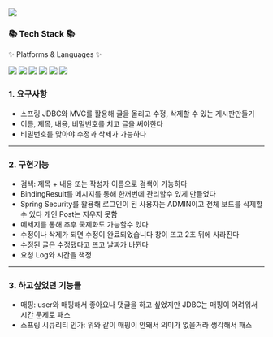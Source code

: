 <img src="https://capsule-render.vercel.app/api?type=waving&color=auto&height=200&section=header&text=게시판프로젝트&fontSize=60" />
<div align=left>
	<h3>📚 Tech Stack 📚</h3>
	<p>✨ Platforms & Languages ✨</p>
</div>
<div align="left">
	<img src="https://img.shields.io/badge/Spring-6DB33F?style=for-the-badge&logo=spring&logoColor=white" /> <img src="https://img.shields.io/badge/HTML-239120?style=for-the-badge&logo=html5&logoColor=white" /> <img src="https://img.shields.io/badge/CSS-239120?style=for-the-badge&logo=css3&logoColor=white" />
<img src="https://img.shields.io/badge/JSS-F7DF1E?style=for-the-badge&logo=JSS&logoColor=white" /> <img src="https://img.shields.io/badge/Spring_Security-6DB33F?style=for-the-badge&logo=Spring-Security&logoColor=white"/> <img src="https://img.shields.io/badge/MySQL-00000F?style=for-the-badge&logo=mysql&logoColor=white" />
</div>

### 1. 요구사항
- 스프링 JDBC와 MVC를 활용해 글을 올리고 수정, 삭제할 수 있는 게시판만들기
- 이름, 제목, 내용, 비밀번호를 치고 글을 써야한다
- 비밀번호를 맞아야 수정과 삭제가 가능하다
-----
### 2. 구현기능
- 검색: 제목 + 내용 또는 작성자 이름으로 검색이 가능하다
- BindingResult를 메시지를 통해 한꺼번에 관리할수 있게 만들었다
- Spring Security를 활용해 로그인이 된 사용자는 ADMIN이고 전체 보드를 삭제할 수 있다 개인 Post는 지우지 못함
- 메세지를 통해 추후 국제화도 가능할수 있다
- 수정이나 삭제가 되면 수정이 완료되었습니다 창이 뜨고 2초 뒤에 사라진다
- 수정된 글은 수정됐다고 뜨고 날짜가 바뀐다
- 요청 Log와 시간을 책정
-----
### 3. 하고싶었던 기능들
- 매핑: user와 매핑해서 좋아요나 댓글을 하고 싶었지만 JDBC는 매핑이 어려워서 시간 문제로 패스
- 스프링 시큐리티 인가: 위와 같이 매핑이 안돼서 의미가 없을거라 생각해서 패스
